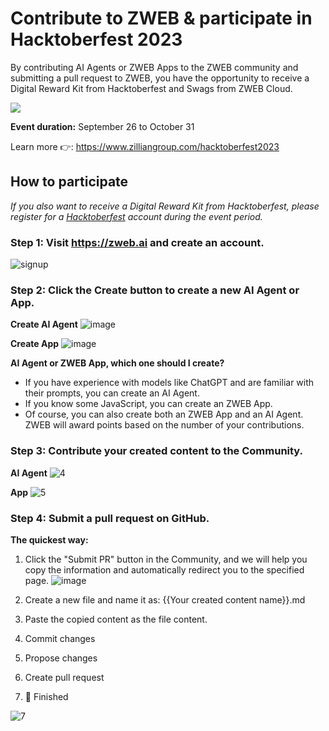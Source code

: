 # Contribute to ZWEB & participate in Hacktoberfest 2023

By contributing AI Agents or ZWEB Apps to the ZWEB community and submitting a pull request to ZWEB, you have the opportunity to receive a Digital Reward Kit from Hacktoberfest and Swags from ZWEB Cloud.

<a href="https://www.zilliangroup.com/hacktoberfest2023"><img src="https://cdn.zilliangroup.com/official-website/img/hacktoberFest/Group%202979.png"></a>

**Event duration:** September 26 to October 31

Learn more 👉: https://www.zilliangroup.com/hacktoberfest2023

## How to participate

*If you also want to receive a Digital Reward Kit from Hacktoberfest, please register for a [Hacktoberfest](https://hacktoberfest.com/) account during the event period.*

### Step 1: Visit https://zweb.ai and create an account. 

![signup](https://cdn.zilliangroup.com/official-website/img/github/1.gif)

### Step 2: Click the Create button to create a new AI Agent or App. 

**Create AI Agent**
![image](https://cdn.zilliangroup.com/official-website/img/github/2.png)

**Create App**
![image](https://cdn.zilliangroup.com/official-website/img/github/3.png)


**AI Agent or ZWEB App, which one should I create?**

- If you have experience with models like ChatGPT and are familiar with their prompts, you can create an AI Agent.
- If you know some JavaScript, you can create an ZWEB App.
- Of course, you can also create both an ZWEB App and an AI Agent. ZWEB will award points based on the number of your contributions.

### Step 3: Contribute your created content to the Community.
**AI Agent**
![4](https://cdn.zilliangroup.com/official-website/img/github/4.gif)

**App**
![5](https://cdn.zilliangroup.com/official-website/img/github/5.gif)

### Step 4: Submit a pull request on GitHub.

**The quickest way:**

1. Click the "Submit PR" button in the Community, and we will help you copy the information and automatically redirect you to the specified page.
![image](https://cdn.zilliangroup.com/official-website/img/github/6.png)

2. Create a new file and name it as: {{Your created content name}}.md

3. Paste the copied content as the file content.

4. Commit changes

5. Propose changes

6. Create pull request

7. 🎉 Finished
   
![7](https://cdn.zilliangroup.com/official-website/img/github/7.gif)
